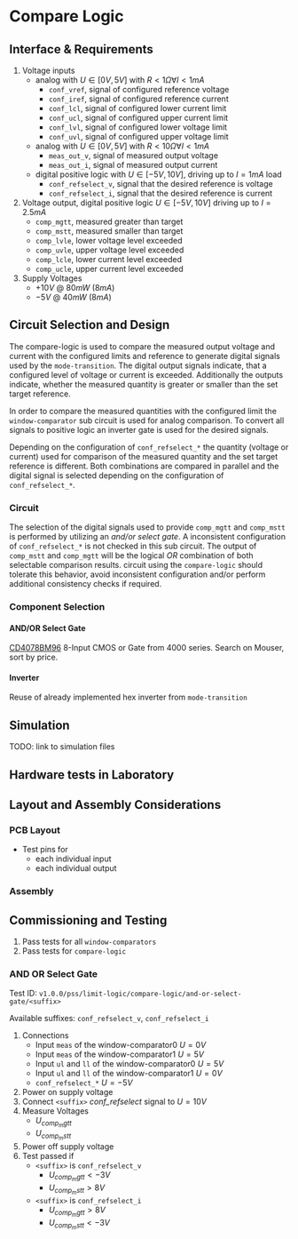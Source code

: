 # Compare Logic

## Interface & Requirements

1. Voltage inputs
    - analog with $U \in [0V, 5V]$ with $R < 1 \Omega \forall I < 1mA$
        - `conf_vref`, signal of configured reference voltage
        - `conf_iref`, signal of configured reference current
        - `conf_lcl`, signal of configured lower current limit
        - `conf_ucl`, signal of configured upper current limit
        - `conf_lvl`, signal of configured lower voltage limit
        - `conf_uvl`, signal of configured upper voltage limit
    - analog with $U \in [0V, 5V]$ with $R < 10 \Omega \forall I < 1mA$
        - `meas_out_v`, signal of measured output voltage
        - `meas_out_i`, signal of measured output current
    - digital positive logic with $U \in [-5V, 10V]$, driving up to $I = 1 mA$
    load
        - `conf_refselect_v`, signal that the desired reference is voltage
        - `conf_refselect_i`, signal that the desired reference is current
2. Voltage output, digital positive logic $U \in [-5V, 10V]$ driving up to $I =
   2.5mA$
    - `comp_mgtt`, measured greater than target
    - `comp_mstt`, measured smaller than target
    - `comp_lvle`, lower voltage level exceeded
    - `comp_uvle`, upper voltage level exceeded
    - `comp_lcle`, lower current level exceeded
    - `comp_ucle`, upper current level exceeded
3. Supply Voltages
    - $+10V$ @ $80mW$ ($8mA$)
    - $-5V$ @ $40mW$ ($8mA$)

## Circuit Selection and Design

The compare-logic is used to compare the measured output voltage and current
with the configured limits and reference to generate digital signals used by
the `mode-transition`. The digital output signals indicate, that a configured
level of voltage or current is exceeded. Additionally the outputs indicate,
whether the measured quantity is greater or smaller than the set target
reference.

In order to compare the measured quantities with the configured limit the
`window-comparator` sub circuit is used for analog comparison. To convert all
signals to positive logic an inverter gate is used for the desired signals.

Depending on the configuration of `conf_refselect_*` the quantity (voltage or
current) used for comparison of the measured  quantity and the set target
reference is different. Both combinations are compared in parallel and the
digital signal is selected depending on the configuration of
`conf_refselect_*`.

### Circuit

The selection of the digital signals used to provide `comp_mgtt` and
`comp_mstt` is performed by utilizing an _and/or select gate_. A inconsistent
configuration of `conf_refselect_*` is not checked in this sub circuit. The
output of `comp_mstt` and `comp_mgtt` will be the logical _OR_ combination of
both selectable comparison results. circuit using the `compare-logic` should
tolerate this behavior, avoid inconsistent configuration and/or perform
additional consistency checks if required.

### Component Selection

#### AND/OR Select Gate

[CD4078BM96] 8-Input CMOS or Gate from 4000 series. Search on Mouser, sort by
price.

[CD4078BM96]: https://www.ti.com/lit/ds/symlink/cd4019b.pdf

#### Inverter

Reuse of already implemented hex inverter from `mode-transition`

## Simulation

TODO: link to simulation files

## Hardware tests in Laboratory

## Layout and Assembly Considerations

### PCB Layout

- Test pins for
    - each individual input
    - each individual output

### Assembly

## Commissioning and Testing

1. Pass tests for all `window-comparators`
2. Pass tests for `compare-logic`

### AND OR Select Gate

Test ID: `v1.0.0/pss/limit-logic/compare-logic/and-or-select-gate/<suffix>`

Available suffixes: `conf_refselect_v`, `conf_refselect_i`

1. Connections
    - Input `meas` of the window-comparator0 $U=0V$
    - Input `meas` of the window-comparator1 $U=5V$
    - Input `ul` and `ll` of the window-comparator0 $U=5V$
    - Input `ul` and `ll` of the window-comparator1 $U=0V$
    - `conf_refselect_*` $U=-5V$
2. Power on supply voltage
3. Connect `<suffix>` _conf_refselect_ signal to $U=10V$
4. Measure Voltages
    - $U_{comp_mgtt}$
    - $U_{comp_mstt}$
5. Power off supply voltage
6. Test passed if
    - `<suffix>` is `conf_refselect_v`
        - $U_{comp_mgtt} < -3V$
        - $U_{comp_mstt} > 8V$
    - `<suffix>` is `conf_refselect_i`
        - $U_{comp_mgtt} > 8V$
        - $U_{comp_mstt} < -3V$
